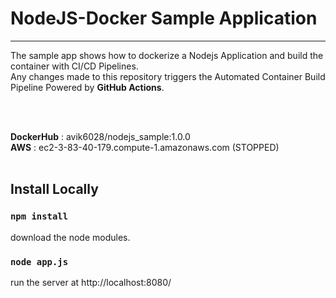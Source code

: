# NodeJS-Docker Sample Application
<hr>

<p> The sample app shows how to dockerize a Nodejs Application and build the container with CI/CD Pipelines. <br>
    Any changes made to this repository triggers the Automated Container Build Pipeline Powered by <b>GitHub Actions</b>.
</p>
<br>
<br>

**DockerHub** : avik6028/nodejs_sample:1.0.0 <br>
**AWS** : ec2-3-83-40-179.compute-1.amazonaws.com (STOPPED)
<br>
<br>

## Install Locally

### ``npm install``
download the node modules.<br>
### ``node app.js``<br>
run the server at http://localhost:8080/
